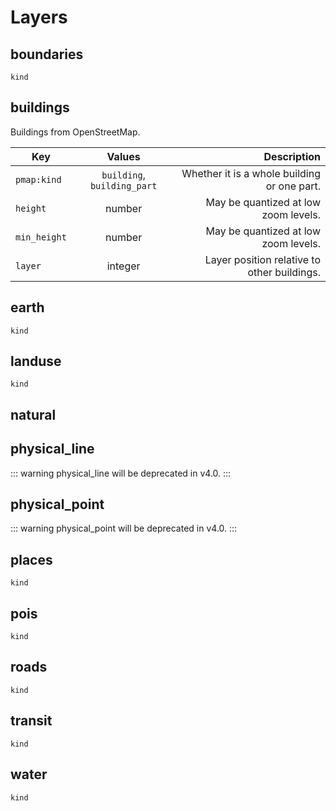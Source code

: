 # Layers

## boundaries

`kind`

## buildings

Buildings from OpenStreetMap.

| Key |      Values |  Description |
| ------------- | :-----------: | ----: |
| `pmap:kind` | `building`, `building_part`| Whether it is a whole building or one part. |
| `height` |   number | May be quantized at low zoom levels. |
| `min_height` |   number | May be quantized at low zoom levels. |
| `layer` | integer | Layer position relative to other buildings. |

## earth

`kind`

## landuse

`kind`

## natural

## physical_line

::: warning
physical_line will be deprecated in v4.0.
:::

## physical_point

::: warning
physical_point will be deprecated in v4.0.
:::


## places

`kind`

## pois

`kind`

## roads

`kind`

## transit

`kind`

## water

`kind`

